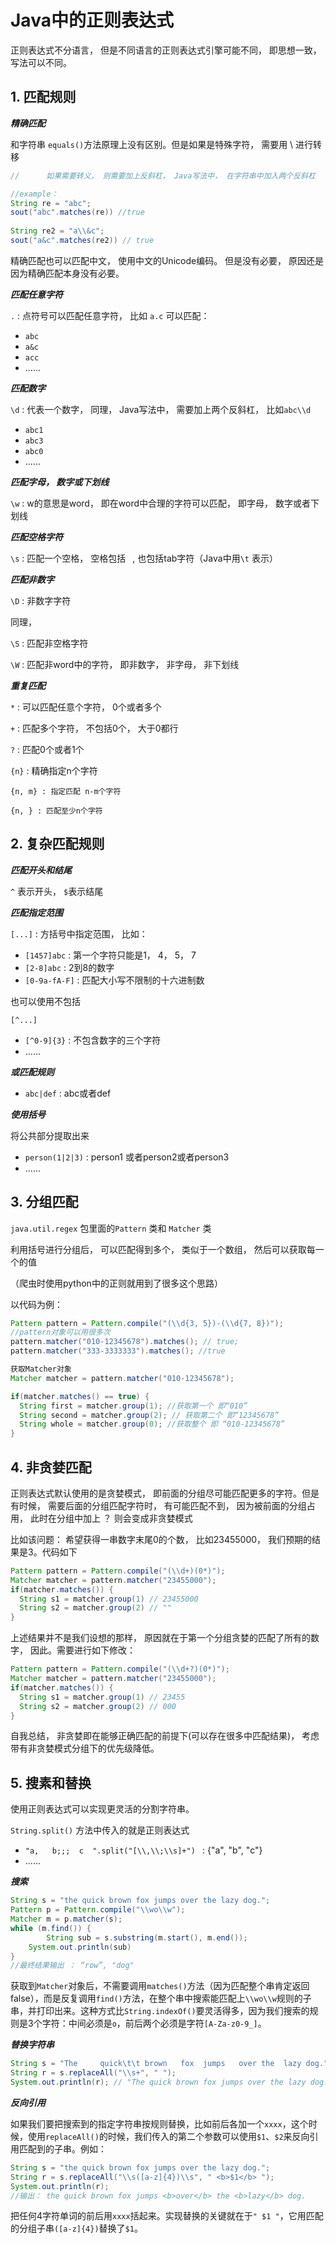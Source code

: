 # Java中的正则表达式

正则表达式不分语言， 但是不同语言的正则表达式引擎可能不同， 即思想一致， 写法可以不同。

## 1. 匹配规则

***精确匹配***

和字符串 `equals()`方法原理上没有区别。但是如果是特殊字符， 需要用 \ 进行转移

```java
//      如果需要转义， 则需要加上反斜杠， Java写法中， 在字符串中加入两个反斜杠

//example：
String re = "abc";
sout("abc".matches(re)) //true
  
String re2 = "a\\&c";
sout("a&c".matches(re2)) // true
```

精确匹配也可以匹配中文， 使用中文的Unicode编码。 但是没有必要， 原因还是因为精确匹配本身没有必要。



***匹配任意字符***

`.`  : 点符号可以匹配任意字符， 比如 `a.c` 可以匹配：

* `abc`
* `a&c`
* `acc`
* ......



***匹配数字***

`\d` : 代表一个数字， 同理， Java写法中， 需要加上两个反斜杠， 比如`abc\\d`

* `abc1`
* `abc3`
* `abc0`
* ......



***匹配字母， 数字或下划线***

`\w` : w的意思是word， 即在word中合理的字符可以匹配， 即字母， 数字或者下划线



***匹配空格字符***

`\s` : 匹配一个空格， 空格包括` ` , 也包括tab字符（Java中用`\t` 表示）



***匹配非数字***

`\D` : 非数字字符

同理， 

`\S` : 匹配非空格字符

`\W` : 匹配非word中的字符， 即非数字， 非字母， 非下划线



***重复匹配***

`*` : 可以匹配任意个字符， 0个或者多个

`+` : 匹配多个字符， 不包括0个， 大于0都行

`?` : 匹配0个或者1个

`{n}` : 精确指定n个字符

`{n, m} : 指定匹配 n-m个字符`

`{n, } : 匹配至少n个字符`



## 2. 复杂匹配规则

***匹配开头和结尾***

`^` 表示开头， `$`表示结尾



***匹配指定范围***

`[...]` : 方括号中指定范围， 比如：

* `[1457]abc` : 第一个字符只能是1， 4， 5， 7
* `[2-8]abc` :  2到8的数字
* `[0-9a-fA-F]` : 匹配大小写不限制的十六进制数

也可以使用不包括

`[^...]`

* `[^0-9]{3}` : 不包含数字的三个字符
* ......



***或匹配规则***

* `abc|def` : abc或者def



***使用括号*** 

将公共部分提取出来

* `person(1|2|3)` : person1 或者person2或者person3
* ......



## 3. 分组匹配

`java.util.regex` 包里面的`Pattern` 类和 `Matcher` 类

利用括号进行分组后， 可以匹配得到多个， 类似于一个数组， 然后可以获取每一个的值

（爬虫时使用python中的正则就用到了很多这个思路）

以代码为例：

```java
Pattern pattern = Pattern.compile("(\\d{3, 5})-(\\d{7, 8})");
//pattern对象可以用很多次
pattern.matcher("010-12345678").matches(); // true;
pattern.matcher("333-3333333").matches(); //true

获取Matcher对象
Matcher matcher = pattern.matcher("010-12345678");

if(matcher.matches() == true) {
  String first = matcher.group(1); //获取第一个 即“010”
  String second = matcher.group(2); // 获取第二个 即“12345678”
  String whole = matcher.group(0); //获取整个 即 “010-12345678”
}
```



## 4. 非贪婪匹配

正则表达式默认使用的是贪婪模式， 即前面的分组尽可能匹配更多的字符。但是有时候， 需要后面的分组匹配字符时， 有可能匹配不到， 因为被前面的分组占用， 此时在分组中加上  ？  则会变成非贪婪模式

比如该问题： 希望获得一串数字末尾0的个数， 比如23455000， 我们预期的结果是3。代码如下

```java
Pattern pattern = Pattern.compile("(\\d+)(0*)");
Matcher matcher = pattern.matcher("23455000");
if(matcher.matches()) {
  String s1 = matcher.group(1) // 23455000
  String s2 = matcher.group(2) // ""
}
```

上述结果并不是我们设想的那样， 原因就在于第一个分组贪婪的匹配了所有的数字， 因此。需要进行如下修改：

```java
Pattern pattern = Pattern.compile("(\\d+?)(0*)");
Matcher matcher = pattern.matcher("23455000");
if(matcher.matches()) {
  String s1 = matcher.group(1) // 23455
  String s2 = matcher.group(2) // 000
}
```



自我总结， 非贪婪即在能够正确匹配的前提下(可以存在很多中匹配结果)， 考虑带有非贪婪模式分组下的优先级降低。



## 5. 搜素和替换

使用正则表达式可以实现更灵活的分割字符串。

`String.split()` 方法中传入的就是正则表达式

* `"a,   b;;;  c  ".split("[\\,\\;\\s]+") ` :  {"a", "b", "c"}
* ......

***搜索***

```java
String s = "the quick brown fox jumps over the lazy dog.";
Pattern p = Pattern.compile("\\wo\\w");
Matcher m = p.matcher(s);
while (m.find()) {
		String sub = s.substring(m.start(), m.end());
    System.out.println(sub)
}
//最终结果输出 ： “row”, "dog" 
```

获取到`Matcher`对象后，不需要调用`matches()`方法（因为匹配整个串肯定返回false），而是反复调用`find()`方法，在整个串中搜索能匹配上`\\wo\\w`规则的子串，并打印出来。这种方式比`String.indexOf()`要灵活得多，因为我们搜索的规则是3个字符：中间必须是`o`，前后两个必须是字符`[A-Za-z0-9_]`。



***替换字符串***

```java
String s = "The     quick\t\t brown   fox  jumps   over the  lazy dog.";
String r = s.replaceAll("\\s+", " ");
System.out.println(r); // "The quick brown fox jumps over the lazy dog."
```



***反向引用***

如果我们要把搜索到的指定字符串按规则替换，比如前后各加一个`xxxx`，这个时候，使用`replaceAll()`的时候，我们传入的第二个参数可以使用`$1`、`$2`来反向引用匹配到的子串。例如：

```java
String s = "the quick brown fox jumps over the lazy dog.";
String r = s.replaceAll("\\s([a-z]{4})\\s", " <b>$1</b> ");
System.out.println(r);
//输出： the quick brown fox jumps <b>over</b> the <b>lazy</b> dog.
```

把任何4字符单词的前后用`xxxx`括起来。实现替换的关键就在于`" $1 "`，它用匹配的分组子串`([a-z]{4})`替换了`$1`。
